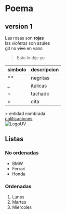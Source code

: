 # Poema
## version 1
Las rosas son **rojas**  
las _violetas_ son azules  
git no ~~vive~~ en vano  

> Esto lo dije yo

| simbolo | descripcion |  
|-|-|
| ** | negritas |  
| _ | italicas |  
| ~ | tachado |  
| > | cita |  

&gt; entidad nombrada  
[calificaciones](https://www.uv.mx/calificaciones)  
![LogoUV](https://www.uv.mx/v2/images/logouv.jpg)

## Listas
### No ordenadas
* BMW
* Ferrari
* Honda

### Ordenadas
1. Lunes
2. Martes
3. Miercoles
